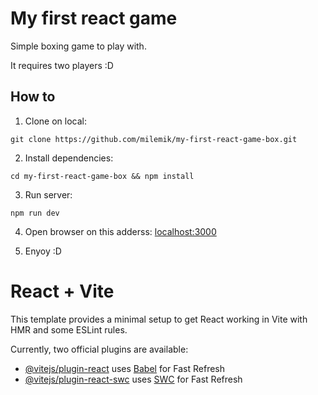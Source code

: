 # My first react game

Simple boxing game to play with.

It requires two players :D 


## How to

1. Clone on local:
```shell
git clone https://github.com/milemik/my-first-react-game-box.git
```

2. Install dependencies:
```shell
cd my-first-react-game-box && npm install
```

3. Run server:
```
npm run dev
```

4. Open browser on this adderss: [localhost:3000](http://127.0.0.1:3000/)

5. Enyoy :D

# React + Vite

This template provides a minimal setup to get React working in Vite with HMR and some ESLint rules.

Currently, two official plugins are available:

- [@vitejs/plugin-react](https://github.com/vitejs/vite-plugin-react/blob/main/packages/plugin-react/README.md) uses [Babel](https://babeljs.io/) for Fast Refresh
- [@vitejs/plugin-react-swc](https://github.com/vitejs/vite-plugin-react-swc) uses [SWC](https://swc.rs/) for Fast Refresh

